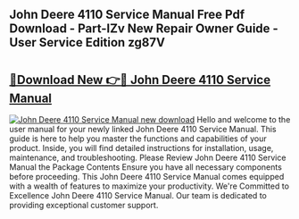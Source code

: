## John Deere 4110 Service Manual Free Pdf Download - Part-IZv New Repair Owner Guide - User Service Edition zg87V

# <h2><a href="http://bc90878.oget.top/?id=John+Deere+4110+Service+Manual">🔗Download New 👉🔴 John Deere 4110 Service Manual</a></h2>

[![John Deere 4110 Service Manual new download](https://i.imgur.com/5g1atiW.png)](http://bc90878.oget.top/?id=John+Deere+4110+Service+Manual)
Hello and welcome to the user manual for your newly linked John Deere 4110 Service Manual. This guide is here to help you master the functions and capabilities of your product. Inside, you will find detailed instructions for installation, usage, maintenance, and troubleshooting. Please Review John Deere 4110 Service Manual the Package Contents Ensure you have all necessary components before proceeding. This John Deere 4110 Service Manual comes equipped with a wealth of features to maximize your productivity. We're Committed to Excellence John Deere 4110 Service Manual. Our team is dedicated to providing exceptional customer support.
